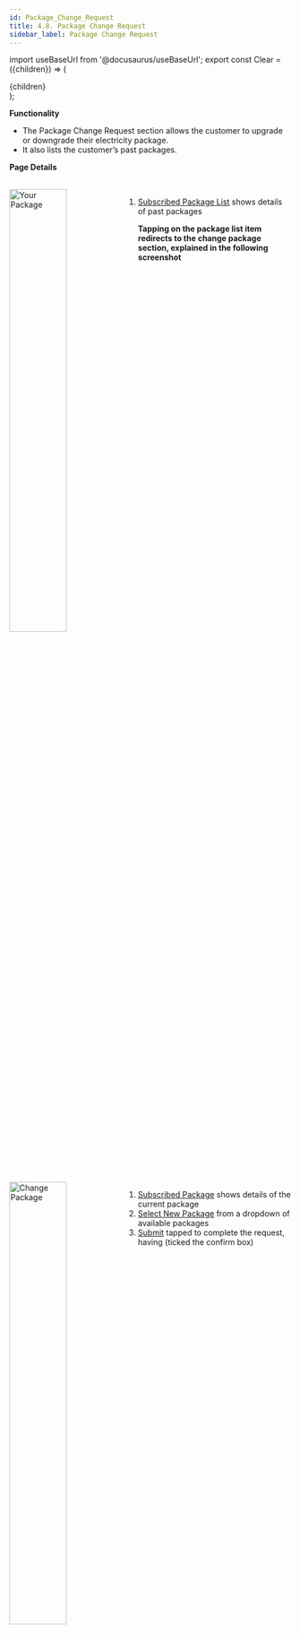 ```yaml
---
id: Package_Change_Request
title: 4.8. Package Change Request
sidebar_label: Package Change Request
---
```


import useBaseUrl from '@docusaurus/useBaseUrl';
export const Clear = ({children}) => (
  <div
    style={{ 
         display: 'table',
    }}>
    {children}
  </div>
);

**Functionality**
* The Package Change Request section allows the customer to upgrade or downgrade their
electricity package.
* It also lists the customer’s past packages.

**Page Details**

<br clear="right"/>
<img align="left" src={useBaseUrl("img/scrnshts/4.8_1_PackageChangeRequest.png")} alt="Your Package" width="45%"/>
<Clear>

1.  <u>Subscribed Package List</u> shows details of past packages

**Tapping on the package list item redirects to the change package section, explained in the following screenshot**

</Clear>
<br clear="both"/>
<br clear="right"/>
<img align="left" src={useBaseUrl("img/scrnshts/4.8_2_PackageChangeRequest.png")} alt="Change Package" width="45%"/>
<Clear>

1.  <u>Subscribed Package</u> shows details of the current package
2.  <u>Select New Package</u> from a dropdown of available packages
3.  <u>Submit</u> tapped to complete the request, having (ticked the confirm box)

</Clear>
<br clear="both"/>

<!-- ![Your Package](./assets/4.15_YrPkg.png)

![Change Package](./assets/4.16_ChngPkg.png) -->

